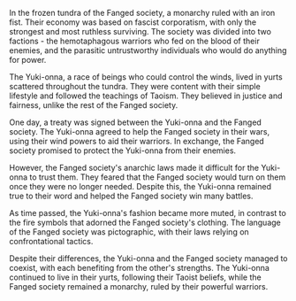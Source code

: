 In the frozen tundra of the Fanged society, a monarchy ruled with an iron fist. Their economy was based on fascist corporatism, with only the strongest and most ruthless surviving. The society was divided into two factions - the hemotaphagous warriors who fed on the blood of their enemies, and the parasitic untrustworthy individuals who would do anything for power.

The Yuki-onna, a race of beings who could control the winds, lived in yurts scattered throughout the tundra. They were content with their simple lifestyle and followed the teachings of Taoism. They believed in justice and fairness, unlike the rest of the Fanged society.

One day, a treaty was signed between the Yuki-onna and the Fanged society. The Yuki-onna agreed to help the Fanged society in their wars, using their wind powers to aid their warriors. In exchange, the Fanged society promised to protect the Yuki-onna from their enemies.

However, the Fanged society's anarchic laws made it difficult for the Yuki-onna to trust them. They feared that the Fanged society would turn on them once they were no longer needed. Despite this, the Yuki-onna remained true to their word and helped the Fanged society win many battles.

As time passed, the Yuki-onna's fashion became more muted, in contrast to the fire symbols that adorned the Fanged society's clothing. The language of the Fanged society was pictographic, with their laws relying on confrontational tactics.

Despite their differences, the Yuki-onna and the Fanged society managed to coexist, with each benefiting from the other's strengths. The Yuki-onna continued to live in their yurts, following their Taoist beliefs, while the Fanged society remained a monarchy, ruled by their powerful warriors.